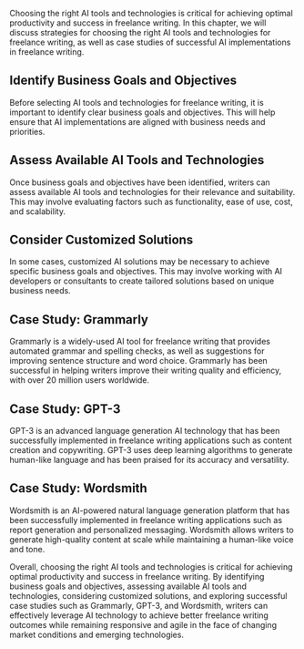 

Choosing the right AI tools and technologies is critical for achieving optimal productivity and success in freelance writing. In this chapter, we will discuss strategies for choosing the right AI tools and technologies for freelance writing, as well as case studies of successful AI implementations in freelance writing.

Identify Business Goals and Objectives
--------------------------------------

Before selecting AI tools and technologies for freelance writing, it is important to identify clear business goals and objectives. This will help ensure that AI implementations are aligned with business needs and priorities.

Assess Available AI Tools and Technologies
------------------------------------------

Once business goals and objectives have been identified, writers can assess available AI tools and technologies for their relevance and suitability. This may involve evaluating factors such as functionality, ease of use, cost, and scalability.

Consider Customized Solutions
-----------------------------

In some cases, customized AI solutions may be necessary to achieve specific business goals and objectives. This may involve working with AI developers or consultants to create tailored solutions based on unique business needs.

Case Study: Grammarly
---------------------

Grammarly is a widely-used AI tool for freelance writing that provides automated grammar and spelling checks, as well as suggestions for improving sentence structure and word choice. Grammarly has been successful in helping writers improve their writing quality and efficiency, with over 20 million users worldwide.

Case Study: GPT-3
-----------------

GPT-3 is an advanced language generation AI technology that has been successfully implemented in freelance writing applications such as content creation and copywriting. GPT-3 uses deep learning algorithms to generate human-like language and has been praised for its accuracy and versatility.

Case Study: Wordsmith
---------------------

Wordsmith is an AI-powered natural language generation platform that has been successfully implemented in freelance writing applications such as report generation and personalized messaging. Wordsmith allows writers to generate high-quality content at scale while maintaining a human-like voice and tone.

Overall, choosing the right AI tools and technologies is critical for achieving optimal productivity and success in freelance writing. By identifying business goals and objectives, assessing available AI tools and technologies, considering customized solutions, and exploring successful case studies such as Grammarly, GPT-3, and Wordsmith, writers can effectively leverage AI technology to achieve better freelance writing outcomes while remaining responsive and agile in the face of changing market conditions and emerging technologies.
